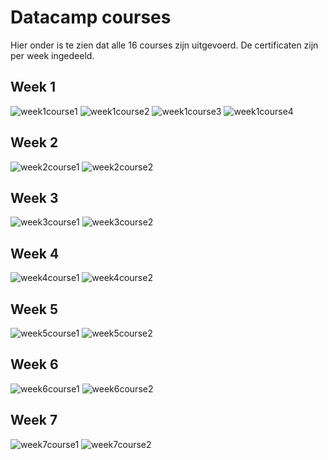 # Datacamp courses
Hier onder is te zien dat alle 16 courses zijn uitgevoerd. De certificaten zijn per week ingedeeld.
## Week 1
![week1course1](https://github.com/BrianWolvers/ADS/blob/main/pdftoimage/introduction%20to%20python/introduction%20to%20python-1.jpg)
![week1course2](https://github.com/BrianWolvers/ADS/blob/main/pdftoimage/introduction%20to%20python/introduction%20to%20python-1.jpg)
![week1course3](https://github.com/BrianWolvers/ADS/blob/main/pdftoimage/introduction%20to%20python/introduction%20to%20python-1.jpg)
![week1course4](https://github.com/BrianWolvers/ADS/blob/main/pdftoimage/introduction%20to%20python/introduction%20to%20python-1.jpg)
## Week 2
![week2course1]()
![week2course2]()
## Week 3
![week3course1]()
![week3course2]()
## Week 4
![week4course1]()
![week4course2]()
## Week 5
![week5course1]()
![week5course2]()
## Week 6
![week6course1]()
![week6course2]()
## Week 7
![week7course1]()
![week7course2]()

